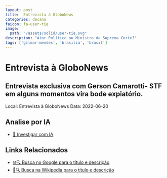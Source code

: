 ```yaml
---
layout: post
title:  Entrevista à GloboNews
categories: decano
faicon: fa-user-tie
image:
  path: "/assets/solid/user-tie.svg"
description: "Ator Político ou Ministro da Suprema Corte?"
tags: ['gilmar-mendes', 'brasilia', 'brasil']
---
```


# Entrevista à GloboNews
## Entrevista exclusiva com Gerson Camarotti- STF em alguns momentos vira bode expiatório.
Local: Entrevista à GloboNews
Data: 2022-06-20

## Analise por IA
- [🤖 Investigar com IA](https://www.perplexity.ai/search?q=%22Gilmar%20Mendes%22%20%2B%20Entrevista%20%C3%A0%20GloboNews%20Entrevista%20exclusiva%20com%20Gerson%20Camarotti-%20STF%20em%20alguns%20momentos%20vira%20bode%20expiat%C3%B3rio.%20Bras%C3%ADlia%2C%20Brasil)

## Links Relacionados
- [🌐🔍 Busca no Google para o título e descrição](https://www.google.com/search?q=%22Gilmar%20Mendes%22%20%2B%20Entrevista%20%C3%A0%20GloboNews%20Entrevista%20exclusiva%20com%20Gerson%20Camarotti-%20STF%20em%20alguns%20momentos%20vira%20bode%20expiat%C3%B3rio.%20Bras%C3%ADlia%2C%20Brasil)
- [📖🔍 Busca na Wikipedia para o título e descrição](https://pt.wikipedia.org/w/index.php?search=%22Gilmar%20Mendes%22%20%2B%20Entrevista%20%C3%A0%20GloboNews%20Entrevista%20exclusiva%20com%20Gerson%20Camarotti-%20STF%20em%20alguns%20momentos%20vira%20bode%20expiat%C3%B3rio.%20Bras%C3%ADlia%2C%20Brasil)

